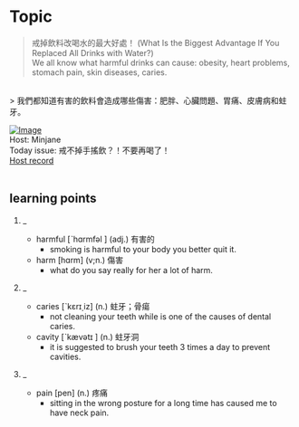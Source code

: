 # Topic

> 戒掉飲料改喝水的最大好處！ (What Is the Biggest Advantage If You Replaced All Drinks with Water?) <br>
> We all know what harmful drinks can cause: obesity, heart problems, stomach pain, skin diseases, caries.
 <br>
> 我們都知道有害的飲料會造成哪些傷害：肥胖、心臟問題、胃痛、皮膚病和蛀牙。

 <br>

[![Image](https://cdn.voicetube.com/assets/thumbnails/JsYNgHbhwaI.jpg)](https://www.youtube.com/embed/JsYNgHbhwaI?rel=0&showinfo=0&cc_load_policy=0&controls=1&autoplay=1&iv_load_policy=3&playsinline=1&wmode=transparent&start=8&end=16&enablejsapi=1&origin=https://tw.voicetube.com&widgetid=1)<br>
Host: Minjane
<br>Today issue: 戒不掉手搖飲？！不要再喝了！
<br>
[Host record](https://cdn.voicetube.com/everyday_records/4787/1606203225.mp3)
<br><br>
## learning points
1. _
	* harmful [ˋhɑrmfəl ] (adj.) 有害的
		- smoking is harmful to your body you better quit it.
	* harm [hɑrm] (v;n.) 傷害
		- what do you say really for her a lot of harm.

2. _
	* caries [ˋkɛrɪ͵iz] (n.) 蛀牙；骨瘍
		- not cleaning your teeth while is one of the causes of dental caries.
	* cavity [ˋkævətɪ ] (n.) 蛀牙洞
		- it is suggested to brush your teeth 3 times a day to prevent cavities.

3. _
	* pain [pen] (n.) 疼痛
		- sitting in the wrong posture for a long time has caused me to have neck pain.
